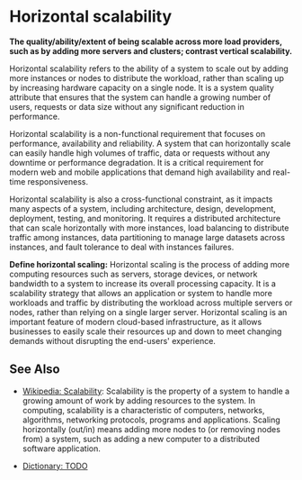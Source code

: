 # Horizontal scalability

**The quality/ability/extent of being scalable across more load providers, such as by adding more servers and clusters; contrast vertical scalability.**

<span data-chatgpt-prompt="explain horizontal scalability (system quality attribute, non-functional requirement, cross-functional constraint )">

Horizontal scalability refers to the ability of a system to scale out by adding more instances or nodes to distribute the workload, rather than scaling up by increasing hardware capacity on a single node. It is a system quality attribute that ensures that the system can handle a growing number of users, requests or data size without any significant reduction in performance.

Horizontal scalability is a non-functional requirement that focuses on performance, availability and reliability. A system that can horizontally scale can easily handle high volumes of traffic, data or requests without any downtime or performance degradation. It is a critical requirement for modern web and mobile applications that demand high availability and real-time responsiveness.

Horizontal scalability is also a cross-functional constraint, as it impacts many aspects of a system, including architecture, design, development, deployment, testing, and monitoring. It requires a distributed architecture that can scale horizontally with more instances, load balancing to distribute traffic among instances, data partitioning to manage large datasets across instances, and fault tolerance to deal with instances failures.


</span>

**Define horizontal scaling:** <span data-chatgpt-prompt="define horizontal scaling (computers and software)">Horizontal scaling is the process of adding more computing resources such as servers, storage devices, or network bandwidth to a system to increase its overall processing capacity. It is a scalability strategy that allows an application or system to handle more workloads and traffic by distributing the workload across multiple servers or nodes, rather than relying on a single larger server. Horizontal scaling is an important feature of modern cloud-based infrastructure, as it allows businesses to easily scale their resources up and down to meet changing demands without disrupting the end-users' experience.</span>

## See Also

* [Wikipedia: Scalability](https://wikipedia.org/wiki/Scalability):  Scalability is the property of a system to handle a growing amount of work by adding resources to the system. In computing, scalability is a characteristic of computers, networks, algorithms, networking protocols, programs and applications. Scaling horizontally (out/in) means adding more nodes to (or removing nodes from) a system, such as adding a new computer to a distributed software application.

* [Dictionary: TODO](https://www.dictionary.com/browse/TODO)
